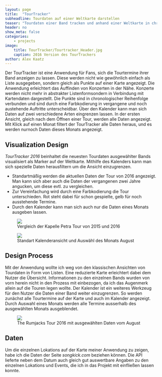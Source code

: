 ```yaml
---
layout: page
title:  "TourTracker"
subheadline: Tourdaten auf einer Weltkarte darstellen
teaser: "Tourdaten einer Band tracken und anhand einer Weltkarte in chronologischer Reihenfolge darstellen."
header: no
show_meta: false
categories:
    - projects
image:
    title: TourTracker/Tourtracker_Header.jpg
    caption: 2016 Version des TourTrackers
author: Alex Kaatz
---
```


Der TourTracker ist eine Anwendung für Fans, sich die Tourtermine ihrer Band anzeigen zu lassen. Diese werden nicht wie gewöhnlich einfach als Liste ausgegeben, sondern gleich als Punkte auf einer Karte angezeigt. Die Anwendung erleichtert das Auffinden von Konzerten in der Nähe. Konzerte werden nicht mehr in abstrakter Listenformsondern in Verbindung mit Kartendaten dargestellt. Die Punkte sind in chronologischer Reihenfolge verbunden und sind durch eine Farbkodierung in vergangene und noch austehende Auftritte unterscheidbar. Über den Kalender kann man sich Daten auf zwei verschiedene Arten eingrenzen lassen. In der ersten Ansicht, gleich nach dem Öffnen einer Tour, werden alle Daten angezeigt. Mit Klick auf einen Monat filtert der TourTracker alle Daten heraus, und es werden nurnoch Daten dieses Monats angezeigt.

## Visualization Design
*TourTracker 2016* beinhaltet die neuesten Tourdaten ausgewählter Bands visualisiert als Marker auf der Weltkarte. Mithilfe des Kalenders kann man sich spezielle Daten herausfiltern um die Ansicht einzugrenzen.

* Standartmäßig werden die aktuellen Daten der Tour von 2016 angezeigt. Man kann sich aber auch die Daten der vergangenen zwei Jahre angucken, um diese evtl. zu vergleichen.
* Zur Vereinfachung wird durch eine Farbkodierung die Tour unterschieden. Rot steht dabei für schon gespielte, gelb für noch ausstehende Termine.
* Durch den Kalender kann man sich auch nur die Daten eines Monats ausgeben lassen.

<figure>
  <img src="{{ site.urlimg }}/TourTracker/Tourtracker_VergleichKapellePetra.jpg" />
  <figcaption >Vergleich der Kapelle Petra Tour von 2015 und 2016</figcaption>
</figure>

<figure>
  <img src="{{ site.urlimg }}/TourTracker/Tourtracker_Kalender.jpg" />
  <figcaption >Standart Kalenderansicht und Auswähl des Monats August</figcaption>
</figure>


## Design Process
Mit der Anwendung wollte ich weg von den klassischen Ansichten von Tourdaten in Form von Listen. Eine reduzierte Karte erleichtert dabei dem Nutzer die Übersicht. Informationen zu den einzelnen Bands wurden von vorn herein nicht in den Prozess mit einbezogen, da ich das Augenmerk allein auf die Touren legen wollte. Der Kalender ist ein weiteres Werkzeug für den Nutzer die Daten einer Band weiter einzugrenzen. So werden zunächst alle Tourtermine auf der Karte und auch im Kalender angezeigt. Durch Auswahl eines Monats werden alle Termine ausserhalb des ausgewählten Monats ausgeblendet.

<figure>
  <img src="{{ site.urlimg }}/TourTracker/Tourtracker_RumjacksAugust.jpg" />
  <figcaption >The Rumjacks Tour 2016 mit ausgewählten Daten vom August</figcaption>
</figure>

## Daten
Um die einzelnen Lokations auf der Karte meiner Anwendung zu zeigen, habe ich die Daten der Seite *songkick.com* beziehen können. Die API lieferte neben dem Datum auch gleich gut auswertbare Angaben zu den einzelnen Lokations und Events, die ich in das Projekt mit einfließen lassen konnte.
